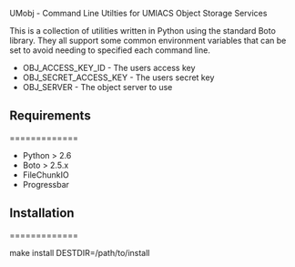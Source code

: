 UMobj - Command Line Utilties for UMIACS Object Storage Services

This is a collection of utilities written in Python using the 
standard Boto library.  They all support some common environment
variables that can be set to avoid needing to specified each 
command line.

 * OBJ_ACCESS_KEY_ID - The users access key
 * OBJ_SECRET_ACCESS_KEY - The users secret key
 * OBJ_SERVER  - The object server to use

## Requirements
=============

- Python > 2.6
- Boto > 2.5.x
- FileChunkIO
- Progressbar

## Installation
=============

 make install DESTDIR=/path/to/install

